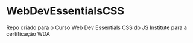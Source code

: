 # WebDevEssentialsCSS
Repo criado para o Curso Web Dev Essentials CSS do JS Institute para a certificação WDA
